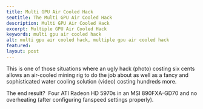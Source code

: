 ```yaml
---
title: Multi GPU Air Cooled Hack
seotitle: The Multi GPU Air Cooled Hack
description: Multi GPU Air Cooled Hack
excerpt: Multiple GPU Air Cooled Hack
keywords: multi gpu air cooled hack
alt: multi gpu air cooled hack, multiple gpu air cooled hack
featured: 
layout: post
---
```


<p>This is one of those situations where an ugly hack (photo) costing six cents allows an air-cooled mining rig to do the job about as well as a fancy and sophisticated water cooling solution (video) costing hundreds more.</p>

<p>The end result?  Four ATI Radeon HD 5970s in an MSI 890FXA-GD70 and no overheating (after configuring fanspeed settings properly).</p>

